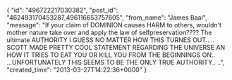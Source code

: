  {
   "id": "496722217030382",
   "post_id": "462493170453287_496116653757605",
   "from_name": "James Baal",
   "message": "If your claim of DOMINION causes HARM to others, wouldn't mother nature take over and apply the law of selfpreservation???? The ultimate AUTHORITY I GUESS NO MATTER HOW THIS TURNES OUT.. .. SCOTT MADE PRETTY COOL STATEMENT REGARDING THE UNIVERSE AN HOW IT TRIES TO EAT YOU OR KILL YOU FROM THE BEGINNINGS ON.. ...UNFORTUNATELY THIS SEEMS TO BE THE ONLY TRUE AUTHORITY.. ..",
   "created_time": "2013-03-27T14:22:36+0000"
 }
